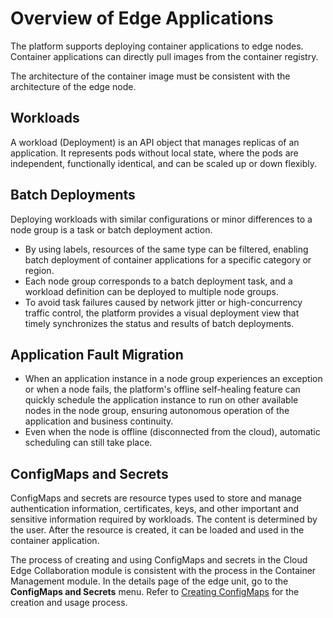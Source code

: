 # Overview of Edge Applications

The platform supports deploying container applications to edge nodes. Container applications can
directly pull images from the container registry.

The architecture of the container image must be consistent with the architecture of the edge node.

## Workloads

A workload (Deployment) is an API object that manages replicas of an application. It represents
pods without local state, where the pods are independent, functionally identical, and can be scaled up or down flexibly.

## Batch Deployments

Deploying workloads with similar configurations or minor differences to a node group is a task or batch deployment action.

- By using labels, resources of the same type can be filtered, enabling batch deployment of container applications
  for a specific category or region.
- Each node group corresponds to a batch deployment task, and a workload definition can be deployed to multiple node groups.
- To avoid task failures caused by network jitter or high-concurrency traffic control, the platform provides
  a visual deployment view that timely synchronizes the status and results of batch deployments.

## Application Fault Migration

- When an application instance in a node group experiences an exception or when a node fails, the platform's
  offline self-healing feature can quickly schedule the application instance to run on other available nodes
  in the node group, ensuring autonomous operation of the application and business continuity.
- Even when the node is offline (disconnected from the cloud), automatic scheduling can still take place.

## ConfigMaps and Secrets

ConfigMaps and secrets are resource types used to store and manage authentication information,
certificates, keys, and other important and sensitive information required by workloads. The content is
determined by the user. After the resource is created, it can be loaded and used in the container application.

The process of creating and using ConfigMaps and secrets in the Cloud Edge Collaboration module
is consistent with the process in the Container Management module. In the details page of the edge unit,
go to the __ConfigMaps and Secrets__ menu. Refer to
[Creating ConfigMaps](../../../kpanda/user-guide/configmaps-secrets/create-configmap.md)
for the creation and usage process.
